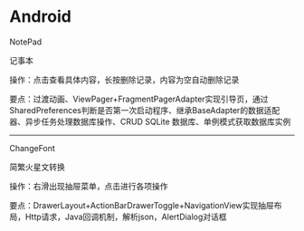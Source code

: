 # Android

NotePad

记事本

操作：点击查看具体内容，长按删除记录，内容为空自动删除记录

要点：过渡动画、ViewPager+FragmentPagerAdapter实现引导页，通过SharedPreferences判断是否第一次启动程序、继承BaseAdapter的数据适配器、异步任务处理数据库操作、CRUD SQLite 数据库、单例模式获取数据库实例


------------------------------------------------------------------------------------------

ChangeFont

简繁火星文转换

操作：右滑出现抽屉菜单，点击进行各项操作

要点：DrawerLayout+ActionBarDrawerToggle+NavigationView实现抽屉布局，Http请求，Java回调机制，解析json，AlertDialog对话框
